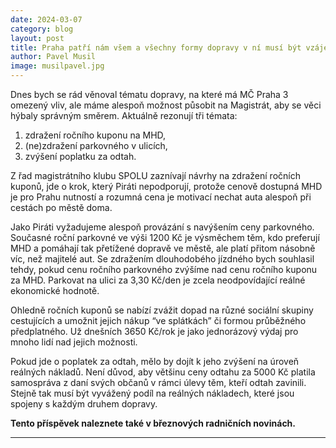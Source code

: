 ```yaml
---
date: 2024-03-07
category: blog
layout: post
title: Praha patří nám všem a všechny formy dopravy v ní musí být vzájemně vyvážené
author: Pavel Musil
image: musilpavel.jpg
---
```


Dnes bych se rád věnoval tématu dopravy, na které má MČ Praha 3 omezený vliv, ale máme alespoň možnost působit na Magistrát, aby se věci hýbaly správným směrem. Aktuálně rezonují tři témata:

1. zdražení ročního kuponu na MHD,
2. (ne)zdražení parkovného v ulicích,
3. zvýšení poplatku za odtah.

Z řad magistrátního klubu SPOLU zaznívají návrhy na zdražení ročních kuponů, jde o krok, který Piráti nepodporují, protože cenově dostupná MHD je pro Prahu nutností a rozumná cena je motivací nechat auta alespoň při cestách po městě doma.

Jako Piráti vyžadujeme alespoň provázání s navýšením ceny parkovného. Současné roční parkovné ve výši 1200 Kč je výsměchem těm, kdo preferují MHD a pomáhají tak přetížené dopravě ve městě, ale platí přitom násobně víc, než majitelé aut. Se zdražením dlouhodobého jízdného bych souhlasil tehdy, pokud cenu ročního parkovného zvýšíme nad cenu ročního kuponu za MHD. Parkovat na ulici za 3,30 Kč/den je zcela neodpovídající reálné ekonomické hodnotě.

Ohledně ročních kuponů se nabízí zvážit dopad na různé sociální skupiny cestujících a umožnit jejich nákup “ve splátkách” či formou průběžného předplatného. Už dnešních 3650 Kč/rok je jako jednorázový výdaj pro mnoho lidí nad jejich možnosti.

Pokud jde o poplatek za odtah, mělo by dojít k jeho zvýšení na úroveň reálných nákladů. Není důvod, aby většinu ceny odtahu za 5000 Kč platila samospráva z daní svých občanů v rámci úlevy těm, kteří odtah zavinili. Stejně tak musí být vyvážený podíl na reálných nákladech, které jsou spojeny s každým druhem dopravy.

**Tento příspěvek naleznete také v březnových radničních novinách.**

- - -
